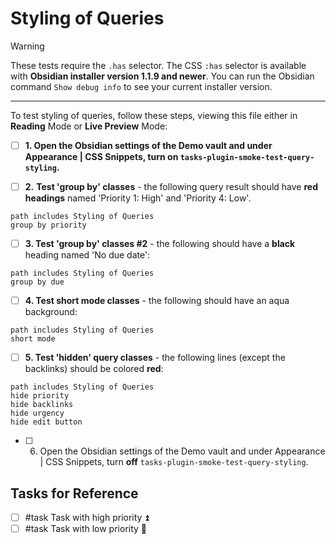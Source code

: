 # Styling of Queries

> [!Warning]
> These tests require the `.has` selector.
> The CSS `:has` selector is available with **Obsidian installer version 1.1.9 and newer**. You can run the Obsidian command `Show debug info` to see your current installer version.

---

To test styling of queries, follow these steps, viewing this file either in **Reading** Mode or **Live Preview** Mode:

- [ ] **1. Open the Obsidian settings of the Demo vault and under Appearance | CSS Snippets, turn on `tasks-plugin-smoke-test-query-styling`.**

- [ ] **2.** **Test 'group by' classes** - the following query result should have **red headings** named 'Priority 1: High' and 'Priority 4: Low'.

```tasks
path includes Styling of Queries
group by priority
```

- [ ] **3. Test 'group by' classes #2** - the following should have a **black** heading named 'No due date':

```tasks
path includes Styling of Queries
group by due
```

- [ ] **4. Test short mode classes** - the following should have an aqua background:

```tasks
path includes Styling of Queries
short mode
```

- [ ] **5. Test 'hidden' query classes** - the following lines (except the backlinks) should be colored **red**:

```tasks
path includes Styling of Queries
hide priority
hide backlinks
hide urgency
hide edit button
```

- [ ] 6. Open the Obsidian settings of the Demo vault and under Appearance | CSS Snippets, turn **off** `tasks-plugin-smoke-test-query-styling`.

## Tasks for Reference

- [ ] #task Task with high priority ⏫
- [ ] #task Task with low priority 🔽

